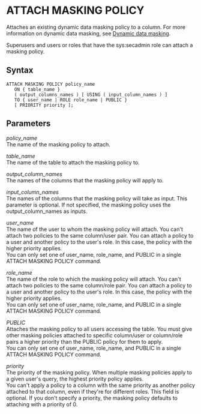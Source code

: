 # ATTACH MASKING POLICY<a name="r_ATTACH_MASKING_POLICY"></a>

Attaches an existing dynamic data masking policy to a column\. For more information on dynamic data masking, see [Dynamic data masking](t_ddm.md)\.

Superusers and users or roles that have the sys:secadmin role can attach a masking policy\.

## Syntax<a name="r_ATTACH_MASKING_POLICY-synopsis"></a>

```
ATTACH MASKING POLICY policy_name
   ON { table_name }
   ( output_columns_names ) [ USING ( input_column_names ) ]
   TO { user_name | ROLE role_name | PUBLIC }
   [ PRIORITY priority ];
```

## Parameters<a name="r_ATTACH_MASKING_POLICY-parameters"></a>

*policy\_name*   
The name of the masking policy to attach\.

 *table\_name*   
The name of the table to attach the masking policy to\.

*output\_column\_names*   
The names of the columns that the masking policy will apply to\.

*input\_column\_names*   
The names of the columns that the masking policy will take as input\. This parameter is optional\. If not specified, the masking policy uses the output\_column\_names as inputs\.

*user\_name*   
The name of the user to whom the masking policy will attach\. You can't attach two policies to the same column/user pair\. You can attach a policy to a user and another policy to the user's role\. In this case, the policy with the higher priority applies\.  
You can only set one of user\_name, role\_name, and PUBLIC in a single ATTACH MASKING POLICY command\. 

*role\_name*   
The name of the role to which the masking policy will attach\. You can't attach two policies to the same column/role pair\. You can attach a policy to a user and another policy to the user's role\. In this case, the policy with the higher priority applies\.  
You can only set one of user\_name, role\_name, and PUBLIC in a single ATTACH MASKING POLICY command\. 

*PUBLIC*   
Attaches the masking policy to all users accessing the table\. You must give other masking policies attached to specific column/user or column/role pairs a higher priority than the PUBLIC policy for them to apply\.  
You can only set one of user\_name, role\_name, and PUBLIC in a single ATTACH MASKING POLICY command\. 

*priority*   
The priority of the masking policy\. When multiple masking policies apply to a given user's query, the highest priority policy applies\.  
You can't apply a policy to a column with the same priority as another policy attached to that column, even if they're for different roles\. This field is optional\. If you don't specify a priority, the masking policy defaults to attaching with a priority of 0\.